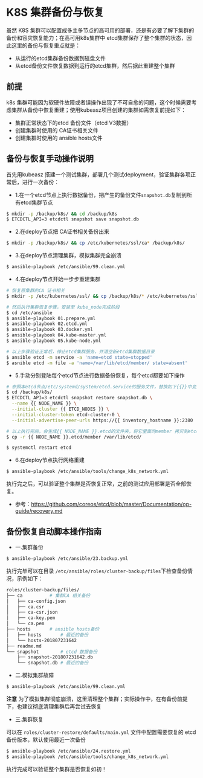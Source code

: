 # K8S 集群备份与恢复

虽然 K8S 集群可以配置成多主多节点的高可用的部署，还是有必要了解下集群的备份和容灾恢复能力；在高可用k8s集群中 etcd集群保存了整个集群的状态，因此这里的备份与恢复重点就是：

- 从运行的etcd集群备份数据到磁盘文件
- 从etcd备份文件恢复数据到运行的etcd集群，然后据此重建整个集群

## 前提

k8s 集群可能因为软硬件故障或者误操作出现了不可自愈的问题，这个时候需要考虑集群从备份中恢复重建；使用kubeasz项目创建的集群如需恢复前提如下：

- 集群正常状态下的etcd 备份文件（etcd V3数据）
- 创建集群时使用的 CA证书相关文件
- 创建集群时使用的 ansible hosts文件

## 备份与恢复手动操作说明

首先用kubeasz 搭建一个测试集群，部署几个测试deployment，验证集群各项正常后，进行一次备份：

- 1.在一个etcd节点上执行数据备份，把产生的备份文件`snapshot.db`复制到所有etcd集群节点

``` bash
$ mkdir -p /backup/k8s/ && cd /backup/k8s
$ ETCDCTL_API=3 etcdctl snapshot save snapshot.db
```

- 2.在deploy节点把 CA证书相关备份出来 

``` bash
$ mkdir -p /backup/k8s/ && cp /etc/kubernetes/ssl/ca* /backup/k8s/
```

- 3.在deploy节点清理集群，模拟集群完全崩溃

``` bash
$ ansible-playbook /etc/ansible/99.clean.yml
```

- 4.在deploy节点开始一步步重建集群

``` bash
# 恢复原集群的CA 证书相关
$ mkdir -p /etc/kubernetes/ssl/ && cp /backup/k8s/* /etc/kubernetes/ssl/

# 然后执行集群恢复步骤，安装至 kube_node完成阶段
$ cd /etc/ansible
$ ansible-playbook 01.prepare.yml
$ ansible-playbook 02.etcd.yml 
$ ansible-playbook 03.docker.yml
$ ansible-playbook 04.kube-master.yml
$ ansible-playbook 05.kube-node.yml

# 以上步骤验证正常后，停止etcd集群服务，并清空新etcd集群数据目录
$ ansible etcd -m service -a 'name=etcd state=stopped'
$ asnible etcd -m file -a 'name=/var/lib/etcd/member/ state=absent'
```

- 5.手动分别登陆每个etcd节点进行数据备份恢复，每个etcd都要如下操作

``` bash
# 参照本etcd节点/etc/systemd/system/etcd.service的服务文件，替换如下{{}}中变量后执行
$ cd /backup/k8s/
$ ETCDCTL_API=3 etcdctl snapshot restore snapshot.db \
  --name {{ NODE_NAME }} \
  --initial-cluster {{ ETCD_NODES }} \
  --initial-cluster-token etcd-cluster-0 \
  --initial-advertise-peer-urls https://{{ inventory_hostname }}:2380

# 以上执行完后，会生成{{ NODE_NAME }}.etcd的文件夹，将它里面的member 拷贝到etcd数据目录中
$ cp -r {{ NODE_NAME }}.etcd/member /var/lib/etcd/

$ systemctl restart etcd
```

- 6.在deploy节点执行网络重建

``` bash
$ ansible-playbook /etc/ansible/tools/change_k8s_network.yml
```

执行完之后，可以验证整个集群是否恢复正常，之前的测试应用部署是否全部恢复。

- 参考：https://github.com/coreos/etcd/blob/master/Documentation/op-guide/recovery.md

## 备份恢复自动脚本操作指南

- 一.集群备份

``` bash
$ ansible-playbook /etc/ansible/23.backup.yml
```

执行完毕可以在目录 `/etc/ansible/roles/cluster-backup/files`下检查备份情况，示例如下：

``` bash
roles/cluster-backup/files/
├── ca			# 集群CA 相关备份
│   ├── ca-config.json
│   ├── ca.csr
│   ├── ca-csr.json
│   ├── ca-key.pem
│   └── ca.pem
├── hosts		# ansible hosts备份
│   ├── hosts		# 最近的备份
│   └── hosts-201807231642
├── readme.md
└── snapshot		# etcd 数据备份
    ├── snapshot-201807231642.db
    └── snapshot.db	# 最近的备份
```

- 二.模拟集群故障

``` bash
$ ansible-playbook /etc/ansible/99.clean.yml
```

**注意** 为了模拟集群彻底崩溃，这里清理整个集群；实际操作中，在有备份前提下，也建议彻底清理集群后再尝试去恢复

- 三.集群恢复

可以在 `roles/cluster-restore/defaults/main.yml` 文件中配置需要恢复的 etcd备份版本，默认使用最近一次备份

``` bash
$ ansible-playbook /etc/ansible/24.restore.yml
$ ansible-playbook /etc/ansible/tools/change_k8s_network.yml
```

执行完成可以验证整个集群是否恢复如初！

